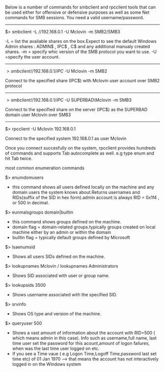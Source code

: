 Below is a number of commands for smbclient and rpcclient tools that can be used either for offensive or defensive purposes as well as some Net commands for SMB sessions.
You need a valid username/password.

****************************************************************

$> smbclient -L //192.168.0.1 -U Mclovin -m SMB2/SMB3

-L = list the available shares on the box.Expect to see the default Windows Admin shares : ADMIN$ , IPC$ , C$ and any additional manualy created shares.
-m = specify whic version of the SMB protocol you want to use.
-U =specify the user account.

--------------------------------------------------------------------------

$> smbclient //192.168.0.1/IPC$ -U Mclovin -m SMB2 

Connect to the specified share (IPC$) with Mclovin user account over SMB2 protocol

--------------------------------------------------------------------------

$> smbclient //192.168.0.1/IPC$ -U SUPERBAD\\Mclovin -m SMB3

Connect to the specified share on the server (IPC$) as the SUPERBAD domain user Mclovin over SMB3

---------------------------------------------------------------------------


$> rpcclient -U Mclovin 192.168.0.1

Connect to the specified system 192.168.0.1 as user Mclovin

Once you connect succesfully on the system, rpcclient provides hundreds of commands and supports Tab autocomplete as well.
e.g type enum and hit Tab twice.

most common enumeration commands

$> enumdomusers
- this command shows all users defined locally on the machine and any domain users the system knows about.Returns usernames and RIDs(suffix of the SID in hex form).admin account is always RID = 0x1f4 , or 500 in decimal.

$> eunmalsgroups domain|builtin
- this command shows groups defined on the machine.
- domain flag = domain-related groups.typically groups created on local machine either by an admin or within the domain
- builtin flag =  typically default groups defined by Microsoft

$> lsaenumsid
- Shows all users SIDs defined on the machine.

$> lookupnames Mclovin / lookupnames Administrators
- Shows SID associated with user or group name.

$> lookupsids 3500
- Shows username associated with the specified SID.

$> srvinfo
- Shows OS type and version of the machine.

$> queryuser 500
- Shows a vast amount of information about the account with RID=500 ( which means admin in this case). Info such as username,full name, last time user set the password for this acount,amount of logon failures, when was the last time user logged on etc.
- If you see a Time vaue ( e.g Logon Time,Logoff Time,password last set time etc) of 01 Jan 1970  --> that means the account has not interactively logged in on the Windows system

